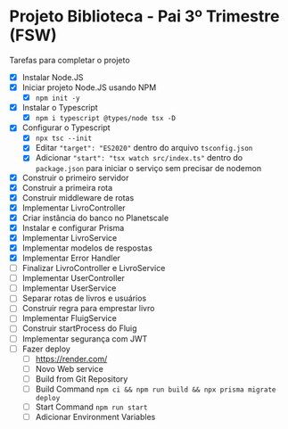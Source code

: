 # Projeto Biblioteca - Pai 3º Trimestre (FSW)

Tarefas para completar o projeto

- [x] Instalar Node.JS
- [x] Iniciar projeto Node.JS usando NPM
  - [x] `npm init -y`
- [x] Instalar o Typescript
  - [x] `npm i typescript @types/node tsx -D`
- [x] Configurar o Typescript
  - [x] `npx tsc --init`
  - [x] Editar `"target": "ES2020"` dentro do arquivo `tsconfig.json`
  - [x] Adicionar `"start": "tsx watch src/index.ts"` dentro do `package.json` para iniciar o serviço sem precisar de nodemon
- [x] Construir o primeiro servidor
- [x] Construir a primeira rota
- [x] Construir middleware de rotas
- [x] Implementar LivroController
- [x] Criar instância do banco no Planetscale
- [x] Instalar e configurar Prisma
- [x] Implementar LivroService
- [x] Implementar modelos de respostas
- [x] Implementar Error Handler
- [ ] Finalizar LivroController e LivroService
- [ ] Implementar UserController
- [ ] Implementar UserService
- [ ] Separar rotas de livros e usuários
- [ ] Construir regra para emprestar livro
- [ ] Implementar FluigService
- [ ] Construir startProcess do Fluig
- [ ] Implementar segurança com JWT
- [ ] Fazer deploy
  - [ ] https://render.com/
  - [ ] Novo Web service
  - [ ] Build from Git Repository
  - [ ] Build Command `npm ci && npm run build && npx prisma migrate deploy`
  - [ ] Start Command `npm run start`
  - [ ] Adicionar Environment Variables